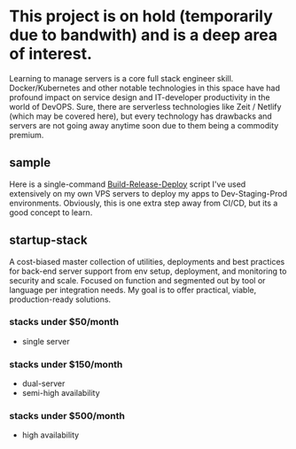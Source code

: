# This project is on hold (temporarily due to bandwith) and is a deep area of interest.
Learning to manage servers is a core full stack engineer skill. Docker/Kubernetes and other notable technologies in this space have had profound impact on service design and IT-developer productivity in the world of DevOPS. Sure, there are serverless technologies like Zeit / Netlify (which may be covered here), but every technology has drawbacks and servers are not going away anytime soon due to them being a commodity premium.

## sample
Here is a single-command [Build-Release-Deploy](https://github.com/sjangity/startup-stack/blob/master/deploy-bash/release-php.sh) script I've used extensively on my own VPS servers to deploy my apps to Dev-Staging-Prod environments. Obviously, this is one extra step away from CI/CD, but its a good concept to learn.

## startup-stack
A cost-biased master collection of utilities, deployments and best practices for back-end server support from env setup, deployment, and monitoring to security and scale. Focused on function and segmented out by tool or language per integration needs. My goal is to offer practical, viable, production-ready solutions.

### stacks under $50/month
- single server

### stacks under $150/month
- dual-server
- semi-high availability

### stacks under $500/month
- high availability
